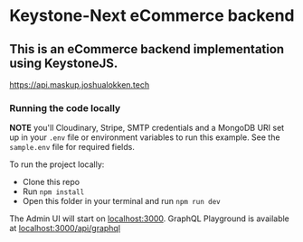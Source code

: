 # Keystone-Next eCommerce backend
## This is an eCommerce backend implementation using KeystoneJS.
https://api.maskup.joshualokken.tech

### Running the code locally

**NOTE** you'll Cloudinary, Stripe, SMTP credentials and a MongoDB URI set up in your `.env` file or environment variables to run this example. See the `sample.env` file for required fields.

To run the project locally:

- Clone this repo
- Run `npm install`
- Open this folder in your terminal and run `npm run dev`

The Admin UI will start on [localhost:3000](http://localhost:3000).
GraphQL Playground is available at [localhost:3000/api/graphql](http://localhost:3000/api/graphql)
